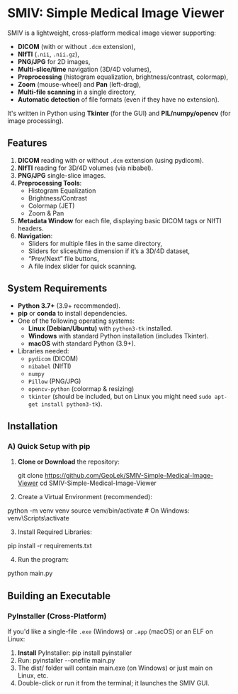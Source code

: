 # SMIV: Simple Medical Image Viewer

SMIV is a lightweight, cross-platform medical image viewer supporting:
- **DICOM** (with or without `.dcm` extension),
- **NIfTI** (`.nii`, `.nii.gz`),
- **PNG/JPG** for 2D images,
- **Multi-slice/time** navigation (3D/4D volumes),
- **Preprocessing** (histogram equalization, brightness/contrast, colormap),
- **Zoom** (mouse-wheel) and **Pan** (left-drag),
- **Multi-file scanning** in a single directory,
- **Automatic detection** of file formats (even if they have no extension).

It's written in Python using **Tkinter** (for the GUI) and **PIL/numpy/opencv** (for image processing).


## Features

1. **DICOM** reading with or without `.dcm` extension (using pydicom).
2. **NIfTI** reading for 3D/4D volumes (via nibabel).
3. **PNG/JPG** single-slice images.
4. **Preprocessing Tools**:
   - Histogram Equalization
   - Brightness/Contrast
   - Colormap (JET)
   - Zoom & Pan  
5. **Metadata Window** for each file, displaying basic DICOM tags or NIfTI headers.
6. **Navigation**:
   - Sliders for multiple files in the same directory,
   - Sliders for slices/time dimension if it’s a 3D/4D dataset,
   - “Prev/Next” file buttons,
   - A file index slider for quick scanning.


## System Requirements

- **Python 3.7+** (3.9+ recommended).
- **pip** or **conda** to install dependencies.
- One of the following operating systems:
  - **Linux (Debian/Ubuntu)** with `python3-tk` installed.
  - **Windows** with standard Python installation (includes Tkinter).
  - **macOS** with standard Python (3.9+).
- Libraries needed:
  - `pydicom` (DICOM)
  - `nibabel` (NIfTI)
  - `numpy`
  - `Pillow` (PNG/JPG)
  - `opencv-python` (colormap & resizing)
  - `tkinter` (should be included, but on Linux you might need `sudo apt-get install python3-tk`).

## Installation

### A) Quick Setup with pip

1. **Clone or Download** the repository:
   
   git clone https://github.com/GeoLek/SMIV-Simple-Medical-Image-Viewer
   cd SMIV-Simple-Medical-Image-Viewer

2. Create a Virtual Environment (recommended):
   
python -m venv venv
source venv/bin/activate   # On Windows: venv\Scripts\activate

3. Install Required Libraries:
   
pip install -r requirements.txt

4. Run the program:
   
python main.py

## Building an Executable

### PyInstaller (Cross-Platform)

If you'd like a single-file `.exe` (Windows) or `.app` (macOS) or an ELF on Linux:

1. **Install** PyInstaller:
   pip install pyinstaller
2. Run:
pyinstaller --onefile main.py
4. The dist/ folder will contain main.exe (on Windows) or just main on Linux, etc.
5. Double-click or run it from the terminal; it launches the SMIV GUI.

   
